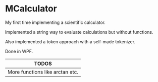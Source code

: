 # MCalculator
My first time implementing a scientific calculator.

Implemented a string way to evaluate calculations but without functions.

Also implemented a token approach with a self-made tokenizer.

Done in WPF.

| TODOS |
|-------|
|More functions like arctan etc.|
